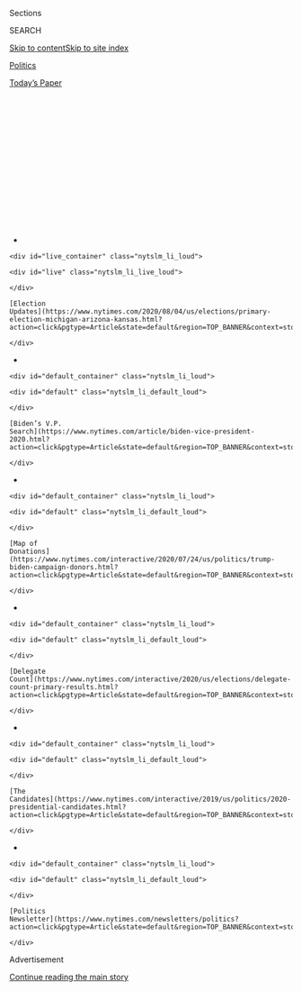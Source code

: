 <div id="app">

<div>

<div>

<div>

<div class="NYTAppHideMasthead css-1q2w90k e1suatyy0">

<div class="section css-ui9rw0 e1suatyy2">

<div class="css-eph4ug er09x8g0">

<div class="css-6n7j50">

</div>

<span class="css-1dv1kvn">Sections</span>

<div class="css-10488qs">

<span class="css-1dv1kvn">SEARCH</span>

</div>

[Skip to content](#site-content)[Skip to site
index](#site-index)

</div>

<div id="masthead-section-label" class="css-1wr3we4 eaxe0e00">

[Politics](https://www.nytimes.com/section/politics)

</div>

<div class="css-10698na e1huz5gh0">

</div>

</div>

<div id="masthead-bar-one" class="section hasLinks css-15hmgas e1csuq9d3">

<div class="css-uqyvli e1csuq9d0">

</div>

<div class="css-1uqjmks e1csuq9d1">

</div>

<div class="css-9e9ivx">

[](https://myaccount.nytimes.com/auth/login?response_type=cookie&client_id=vi)

</div>

<div class="css-1bvtpon e1csuq9d2">

[Today’s
Paper](https://www.nytimes.com/section/todayspaper)

</div>

</div>

</div>

</div>

<div data-aria-hidden="false">

<div id="site-content" data-role="main">

<div>

<div class="css-1aor85t" style="opacity:0.000000001;z-index:-1;visibility:hidden">

<div class="css-1hqnpie">

<div class="css-epjblv">

<span class="css-17xtcya">[Politics](/section/politics)</span><span class="css-x15j1o">|</span><span class="css-fwqvlz">Trump
Plays on Racist Fears of Terrorized Suburbs to Court White
Voters</span>

</div>

<div class="css-k008qs">

<div class="css-1iwv8en">

<span class="css-18z7m18"></span>

<div>

</div>

</div>

<span class="css-1n6z4y">https://nyti.ms/33klKPF</span>

<div class="css-1705lsu">

<div class="css-4xjgmj">

<div class="css-4skfbu" data-role="toolbar" data-aria-label="Social Media Share buttons, Save button, and Comments Panel with current comment count" data-testid="share-tools">

  - 
  - 
  - 
  - 
    
    <div class="css-6n7j50">
    
    </div>

  - 

</div>

</div>

</div>

</div>

</div>

</div>

<div id="NYT_TOP_BANNER_REGION" class="css-13pd83m">

<div>

<div id="styln-elections-notifications-menu" class="section interactive-content interactive-size-medium css-1edisqu">

<div class="css-17ih8de interactive-body">

<div class="nytslm_innerContainer" data-aria-live="polite">

<div class="nytslm_title">

</div>

  - 
    
    <div id="live_container" class="nytslm_li_loud">
    
    <div id="live" class="nytslm_li_live_loud">
    
    </div>
    
    [Election
    Updates](https://www.nytimes.com/2020/08/04/us/elections/primary-election-michigan-arizona-kansas.html?action=click&pgtype=Article&state=default&region=TOP_BANNER&context=storylines_menu)
    
    </div>

  - 
    
    <div id="default_container" class="nytslm_li_loud">
    
    <div id="default" class="nytslm_li_default_loud">
    
    </div>
    
    [Biden’s V.P.
    Search](https://www.nytimes.com/article/biden-vice-president-2020.html?action=click&pgtype=Article&state=default&region=TOP_BANNER&context=storylines_menu)
    
    </div>

  - 
    
    <div id="default_container" class="nytslm_li_loud">
    
    <div id="default" class="nytslm_li_default_loud">
    
    </div>
    
    [Map of
    Donations](https://www.nytimes.com/interactive/2020/07/24/us/politics/trump-biden-campaign-donors.html?action=click&pgtype=Article&state=default&region=TOP_BANNER&context=storylines_menu)
    
    </div>

  - 
    
    <div id="default_container" class="nytslm_li_loud">
    
    <div id="default" class="nytslm_li_default_loud">
    
    </div>
    
    [Delegate
    Count](https://www.nytimes.com/interactive/2020/us/elections/delegate-count-primary-results.html?action=click&pgtype=Article&state=default&region=TOP_BANNER&context=storylines_menu)
    
    </div>

  - 
    
    <div id="default_container" class="nytslm_li_loud">
    
    <div id="default" class="nytslm_li_default_loud">
    
    </div>
    
    [The
    Candidates](https://www.nytimes.com/interactive/2019/us/politics/2020-presidential-candidates.html?action=click&pgtype=Article&state=default&region=TOP_BANNER&context=storylines_menu)
    
    </div>

  - 
    
    <div id="default_container" class="nytslm_li_loud">
    
    <div id="default" class="nytslm_li_default_loud">
    
    </div>
    
    [Politics
    Newsletter](https://www.nytimes.com/newsletters/politics?action=click&pgtype=Article&state=default&region=TOP_BANNER&context=storylines_menu)
    
    </div>

</div>

</div>

</div>

</div>

</div>

<div id="top-wrapper" class="css-1sy8kpn">

<div id="top-slug" class="css-l9onyx">

Advertisement

</div>

[Continue reading the main
story](#after-top)

<div class="ad top-wrapper" style="text-align:center;height:100%;display:block;min-height:250px">

<div id="top" class="place-ad" data-position="top" data-size-key="top">

</div>

</div>

<div id="after-top">

</div>

</div>

<div>

<div id="sponsor-wrapper" class="css-1hyfx7x">

<div id="sponsor-slug" class="css-19vbshk">

Supported by

</div>

[Continue reading the main
story](#after-sponsor)

<div id="sponsor" class="ad sponsor-wrapper" style="text-align:center;height:100%;display:block">

</div>

<div id="after-sponsor">

</div>

</div>

<div class="css-186x18t">

</div>

<div class="css-1vkm6nb ehdk2mb0">

# Trump Plays on Racist Fears of Terrorized Suburbs to Court White Voters

</div>

President Trump painted a false picture of suburbs under siege, saying
he was protecting them from low-income housing, as he seeks to win over
white voters who were key to his 2016 victory.

<div class="css-79elbk" data-testid="photoviewer-wrapper">

<div class="css-z3e15g" data-testid="photoviewer-wrapper-hidden">

</div>

<div class="css-1a48zt4 ehw59r15" data-testid="photoviewer-children">

![<span class="css-16f3y1r e13ogyst0" data-aria-hidden="true">A suburban
neighborhood in Cornelius, N.C. Support from suburban voters helped
President Trump win office, but in 2018 they helped Democrats win
control of the
House.</span><span class="css-cnj6d5 e1z0qqy90" itemprop="copyrightHolder"><span class="css-1ly73wi e1tej78p0">Credit...</span><span><span>Swikar
Patel for The New York
Times</span></span></span>](https://static01.nyt.com/images/2020/07/29/us/politics/29TRUMP-SUBURBS/merlin_174387555_a81a394f-9b9a-4bfd-8dfd-dae963e10c8b-articleLarge.jpg?quality=75&auto=webp&disable=upscale)

</div>

</div>

<div class="css-18e8msd">

<div class="css-otjvjh epjyd6m0">

<div class="css-nmf14i ey68jwv0" data-aria-hidden="true">

[![Annie
Karni](https://static01.nyt.com/images/2019/02/05/multimedia/author-annie-karni/author-annie-karni-thumbLarge.png
"Annie Karni")](https://www.nytimes.com/by/annie-karni)[![Maggie
Haberman](https://static01.nyt.com/images/2018/07/12/multimedia/author-maggie-haberman/author-maggie-haberman-thumbLarge.png
"Maggie Haberman")](https://www.nytimes.com/by/maggie-haberman)[![Sydney
Ember](https://static01.nyt.com/images/2018/06/12/multimedia/author-sydney-ember/author-sydney-ember-thumbLarge.png
"Sydney Ember")](https://www.nytimes.com/by/sydney-ember)

</div>

<div class="css-1baulvz">

By [<span class="css-1baulvz" itemprop="name">Annie
Karni</span>](https://www.nytimes.com/by/annie-karni),
[<span class="css-1baulvz" itemprop="name">Maggie
Haberman</span>](https://www.nytimes.com/by/maggie-haberman) and
[<span class="css-1baulvz last-byline" itemprop="name">Sydney
Ember</span>](https://www.nytimes.com/by/sydney-ember)

</div>

</div>

  - 
    
    <div class="css-ld3wwf e16638kd2">
    
    July 29,
    2020
    
    </div>

  - 
    
    <div class="css-4xjgmj">
    
    <div class="css-d8bdto" data-role="toolbar" data-aria-label="Social Media Share buttons, Save button, and Comments Panel with current comment count" data-testid="share-tools">
    
      - 
      - 
      - 
      - 
        
        <div class="css-6n7j50">
        
        </div>
    
      - 
    
    </div>
    
    </div>

</div>

</div>

<div class="section meteredContent css-1r7ky0e" name="articleBody" itemprop="articleBody">

<div class="css-1fanzo5 StoryBodyCompanionColumn">

<div class="css-53u6y8">

WASHINGTON — President Trump vowed on Wednesday to protect suburbanites
from low-income housing being built in their neighborhoods, making an
appeal to white suburban voters by trying to stir up racist fears about
affordable housing and the people who live there.

[In a
tweet](https://twitter.com/realDonaldTrump/status/1288509568578777088?s=20)
and later in remarks during a visit to Texas, Mr. Trump painted a false
picture of the suburbs as under siege and ravaged by crime, using
fear-mongering language that has become something of a rhetorical
flourish in his general election campaign against the presumptive
Democratic nominee, Joseph R. Biden Jr.

Mr. Trump said on Twitter that “people living their Suburban Lifestyle
Dream” would “no longer be bothered or financially hurt by having low
income housing built in your neighborhood.” The president was referring
to the administration’s decision last week to roll back an Obama-era
program intended to combat racial segregation in suburban housing. The
program [expanded
provisions](https://www.hud.gov/press/press_releases_media_advisories/HUD_No_20_109)
in the Fair Housing Act to encourage diversification and “foster
inclusive communities.”

“Your housing prices will go up based on the market, and crime will go
down,” he wrote, even though there was no evidence that the program led
to an increase in crime.

</div>

</div>

<div class="css-1fanzo5 StoryBodyCompanionColumn">

<div class="css-53u6y8">

The tweet, sent from aboard Air Force One as Mr. Trump traveled to
Texas, was the latest example of the president stoking racial division
as he seeks to win over voters in his bid for re-election. White
suburban voters, particularly women, were key to his victory in 2016 but
are slipping away from him.

The remarks also came just days after aides had convinced the president
that his best re-election strategy was to demonstrate that he was
focused on a comprehensive response to the surging coronavirus pandemic.
In recent weeks, as the president’s poll numbers have tumbled, some of
his advisers have told Mr. Trump to try to convince a skeptical nation
that he has been effective in managing the virus crisis and is taking it
seriously.

Last week, Mr. Trump resuscitated the White House briefings focused on
the pandemic, keeping them shorter and more focused than the ones he
conducted in March, when he often rambled in his comments, sparred with
the news media and engaged in fanciful speculation, including that
injecting disinfectant into the human body could help fend off the
virus.

<div id="NYT_MAIN_CONTENT_1_REGION" class="css-9tf9ac">

<div>

<div id="styln-nfldraft-updates-block" class="section interactive-content interactive-size-medium css-1ftcdic">

<div class="css-17ih8de interactive-body">

<div id="styln-briefing-block" data-asset-id="">

<div class="briefing-block-header-section">

# [Latest Updates: 2020 Election](https://www.nytimes.com/2020/08/04/us/elections/primary-election-michigan-arizona-kansas.html?action=click&pgtype=Article&state=default&region=MAIN_CONTENT_1&context=storylines_live_updates)

<div class="briefing-block-ts">

Updated 2020-08-04T20:32:48.543Z

</div>

</div>

  - [Two G.O.P. Senate primaries offer — what else? — a test of loyalty
    to
    Trump.](https://www.nytimes.com/2020/08/04/us/elections/primary-election-michigan-arizona-kansas.html?action=click&pgtype=Article&state=default&region=MAIN_CONTENT_1&context=storylines_live_updates#link-3924dd44)
  - [President Trump is suddenly a big supporter of mail-in voting — in
    Florida.](https://www.nytimes.com/2020/08/04/us/elections/primary-election-michigan-arizona-kansas.html?action=click&pgtype=Article&state=default&region=MAIN_CONTENT_1&context=storylines_live_updates#link-32b39e33)
  - [Election experts warn Congress about widespread disenfranchisement
    of voters of color in
    November.](https://www.nytimes.com/2020/08/04/us/elections/primary-election-michigan-arizona-kansas.html?action=click&pgtype=Article&state=default&region=MAIN_CONTENT_1&context=storylines_live_updates#link-6d019753)

<div class="briefing-block-footer">

<div class="briefing-block-footer-meta">

[See more
updates](https://www.nytimes.com/2020/08/04/us/elections/primary-election-michigan-arizona-kansas.html?action=click&pgtype=Article&state=default&region=MAIN_CONTENT_1&context=storylines_live_updates)

</div>

</div>

</div>

</div>

</div>

</div>

</div>

He also changed his stance on face masks, calling it “patriotic” to wear
one, and even appearing in public with one on. On Monday, Mr. Trump
promoted what he claimed was quick progress on a vaccine during a trip
to North Carolina to visit a plant working on one.

But since he took office, Mr. Trump’s presidency has unfolded along two
tracks: the scripted one, which he sticks to for hours or sometimes days
at a time, and the one guided by his own instincts, often revealed on
Twitter. Mr. Trump has been more eager to talk about culture wars, and
draw attention to images of unrest on the streets of cities led by
Democratic politicians, than to stay focused on the virus.

</div>

</div>

<div class="css-1fanzo5 StoryBodyCompanionColumn">

<div class="css-53u6y8">

And his tweet on Wednesday was further evidence that he inevitably
reverts to his instinct to play to his base when campaigning under
pressure.

During his remarks in West Texas later on Wednesday, Mr. Trump bragged
again that he had ended a government program that tries to reduce
segregation in suburban areas.

“People fight all of their lives to get into the suburbs and have a
beautiful home,” he said. “There will be no more low-income housing
forced into the suburbs.”

“It’s been hell for suburbia,” he added, before telling the audience to
“enjoy your life, ladies and gentlemen.”

Mr. Trump has also invoked the suburbs to try to increase apprehension
about Mr. Biden. Last week he provocatively tweeted directly to “the
Suburban Housewives of America,” warning, “Biden will destroy your
neighborhood and your American Dream.”

Andrew Bates, a spokesman for Mr. Biden, the former vice president,
accused Mr. Trump of trying to further divide the country.

</div>

</div>

<div class="css-1fanzo5 StoryBodyCompanionColumn">

<div class="css-53u6y8">

“Instead of finally leading, Donald Trump is yet again attempting to
distract from his catastrophic, failed response to the pandemic by
trying to divide our nation,” Mr. Bates said. “Turning Americans against
each other with total lies is unacceptable for a commander-in-chief at
any time, but it’s especially heinous to do so in a moment of worsening
crisis.”

</div>

</div>

<div class="css-79elbk" data-testid="photoviewer-wrapper">

<div class="css-z3e15g" data-testid="photoviewer-wrapper-hidden">

</div>

<div class="css-1a48zt4 ehw59r15" data-testid="photoviewer-children">

![<span class="css-16f3y1r e13ogyst0" data-aria-hidden="true">President
Trump wore a mask in public recently after aides advised him that his
best re-election strategy would be to demonstrate focus on the
coronavirus.</span><span class="css-cnj6d5 e1z0qqy90" itemprop="copyrightHolder"><span class="css-1ly73wi e1tej78p0">Credit...</span><span>Anna
Moneymaker for The New York
Times</span></span>](https://static01.nyt.com/images/2020/07/29/us/politics/29trump-suburbs2/merlin_175014891_031c0ef6-5da3-41ca-845d-62ba5908e504-articleLarge.jpg?quality=75&auto=webp&disable=upscale)

</div>

</div>

<div class="css-1fanzo5 StoryBodyCompanionColumn">

<div class="css-53u6y8">

The Biden campaign said that as president, Mr. Biden would reinstate the
program [expanding
provisions](https://www.hud.gov/press/press_releases_media_advisories/HUD_No_20_109)
in the Fair Housing Act.

Mr. Trump and his father, [Fred
Trump](https://www.nytimes.com/2020/07/28/us/politics/donald-fred-trump.html?searchResultPosition=1),
were sued by the Justice Department in the 1970s for their company’s
practice of [discriminating against Black
tenants](https://www.nytimes.com/2016/08/28/us/politics/donald-trump-housing-race.html).

Mr. Trump’s view of the makeup of the American suburbs also appears to
be frozen in time. In 2018, support from suburban voters helped
Democrats retake the House of Representatives. The following year, they
helped Democrats win governorships in reliably red states like Kentucky
and Louisiana.

Mr. Trump’s support among women and among independent voters has
suffered as he has repeatedly made divisive entreaties based on race or
retweeted inflammatory Twitter posts. His mishandling of the coronavirus
pandemic has also contributed to his falloff in the polls.

Earlier this year, the Trump campaign poured tens of millions of dollars
into television commercials highlighting the administration’s focus on
criminal justice reform, which was as much an attempt to convince white
suburban voters that the president was not racist as it was to expand
Mr. Trump’s appeal among voters of color.

Since then, however, Mr. Trump’s own rhetoric and the actions of his
administration appear to have undone any inroads those advertisements
may have made. He has demonized protesters in the wake of the killing of
George Floyd, a Black man, in the custody of white police officers. Vice
President Mike Pence has refused to say “Black Lives Matter,” insisting
in an interview that “all life matters, born and unborn.”

</div>

</div>

<div class="css-1fanzo5 StoryBodyCompanionColumn">

<div class="css-53u6y8">

Mr. Trump has said that Black Lives Matter is a “symbol of hate,”
despite the fact that a majority of voters support the protests that
have taken place nationally.

The president also has openly defended the Confederate flag, scolding
NASCAR when it banned it from its races, and he has tried to conflate
peaceful protesters with a smaller group who have more aggressively
sought to tear down statues of Confederate generals.

Jef Pollock, a Democratic pollster, said that Mr. Trump is recycling a
political playbook from an era that’s long gone.

“Trump is playing old New York politics from the 1990s,” Mr. Pollock
said. “The reality is that more and more suburban voters have embraced
diversity as a positive thing for their community. They support the
Black Lives Matter movement, and from an aspirational perspective, they
want their children to grow up in a more tolerant and less divided
country. What’s scary to them is the constant division and intolerance
that Trump is
promulgating.”

</div>

</div>

<div>

</div>

</div>

<div>

</div>

<div>

</div>

<div id="NYT_BELOW_MAIN_CONTENT_REGION">

<div>

<div id="STLYN_guide_v1_STYLN_guide_a" class="section css-l08pwh interactive-content interactive-size-medium">

<div class="css-17ih8de interactive-body">

<div class="g-story g-freebird g-max-limit" data-preview-slug="styln-scroll-guide">

</div>

<div id="g-electionguide-id" class="g-electionguide">

<div class="g-electionguide-container">

<div class="g-electionguide-wrapper">

<div class="g-electionguide-logo">

</div>

# Our 2020 Election Guide

Updated Aug. 4, 2020

  - 
    
    -----
    
    ## The Latest
    
      - Five states are holding primary elections Tuesday, with voters
        in Arizona, Kansas, Michigan, Missouri and Washington State
        choosing nominees for Congress and local offices. [Follow live
        election updates
        here.](https://www.nytimes.com/2020/08/04/us/elections/primary-election-michigan-arizona-kansas.html?action=click&pgtype=Article&state=default&region=BELOW_MAIN_CONTENT&context=storylines_guide)

  - 
    
    -----
    
    ## Biden’s V.P. Search
    
      - [Here are 13
        women](https://www.nytimes.com/article/biden-vice-president-2020.html?action=click&pgtype=Article&state=default&region=BELOW_MAIN_CONTENT&context=storylines_guide)
        who have been under consideration to be Joe Biden’s running
        mate, and why each might be chosen — and might not be.

  - 
    
    -----
    
    ## Keep Up With Our Coverage
    
      - Get an
        [email](https://www.nytimes.com/newsletters/politics?action=click&pgtype=Article&state=default&region=BELOW_MAIN_CONTENT&context=storylines_guide)
        recapping the day’s news
    
    <!-- end list -->
    
      - Download our mobile app on
        [iOS](https://apps.apple.com/us/app/nytimes/id284862083?ls=1&mat_click_id=5c79ae7455014fd1bd66b5610c05b8f2-20191112-16948&referrer=mat_click_id%3D5c79ae7455014fd1bd66b5610c05b8f2-20191112-16948%26link_click_id%3D722930677036718082)
        and
        [Android](http://a.localytics.com/android?id=com.nytimes.android&referrer=utm_source%3Dother_nyt_mobile_web%26utm_medium%3DWeb%2520page%26utm_term%3DGeneral%2520Mobile%2520Page%26utm_campaign%3DNYT%2520Mobile%2520General%2520Page)
        and turn on Breaking News and Politics alerts

</div>

</div>

</div>

</div>

</div>

</div>

</div>

<div>

</div>

<div>

<div id="bottom-wrapper" class="css-1ede5it">

<div id="bottom-slug" class="css-l9onyx">

Advertisement

</div>

[Continue reading the main
story](#after-bottom)

<div id="bottom" class="ad bottom-wrapper" style="text-align:center;height:100%;display:block;min-height:90px">

</div>

<div id="after-bottom">

</div>

</div>

</div>

</div>

</div>

## Site Index

<div>

</div>

## Site Information Navigation

  - [© <span>2020</span> <span>The New York Times
    Company</span>](https://help.nytimes.com/hc/en-us/articles/115014792127-Copyright-notice)

<!-- end list -->

  - [NYTCo](https://www.nytco.com/)
  - [Contact
    Us](https://help.nytimes.com/hc/en-us/articles/115015385887-Contact-Us)
  - [Work with us](https://www.nytco.com/careers/)
  - [Advertise](https://nytmediakit.com/)
  - [T Brand Studio](http://www.tbrandstudio.com/)
  - [Your Ad
    Choices](https://www.nytimes.com/privacy/cookie-policy#how-do-i-manage-trackers)
  - [Privacy](https://www.nytimes.com/privacy)
  - [Terms of
    Service](https://help.nytimes.com/hc/en-us/articles/115014893428-Terms-of-service)
  - [Terms of
    Sale](https://help.nytimes.com/hc/en-us/articles/115014893968-Terms-of-sale)
  - [Site
    Map](https://spiderbites.nytimes.com)
  - [Help](https://help.nytimes.com/hc/en-us)
  - [Subscriptions](https://www.nytimes.com/subscription?campaignId=37WXW)

</div>

</div>

</div>

</div>
